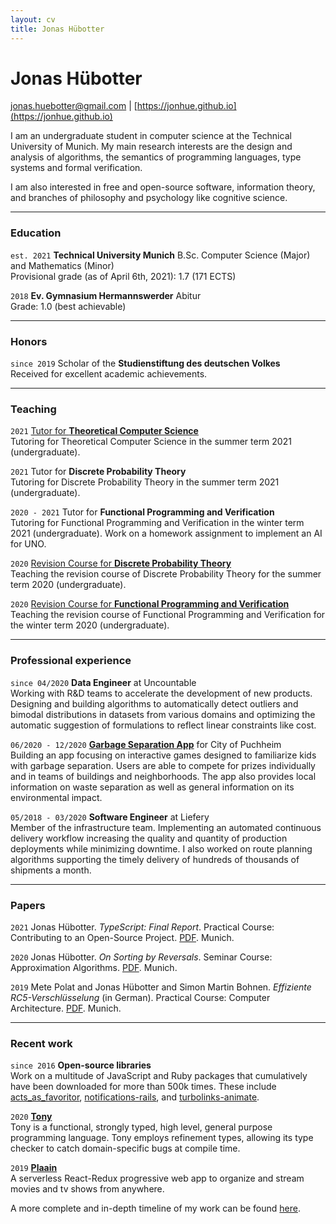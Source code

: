 ```yaml
---
layout: cv
title: Jonas Hübotter
---
```


# Jonas Hübotter

[jonas.huebotter@gmail.com](mailto:jonas.huebotter@gmail.com) | [https://jonhue.github.io](https://jonhue.github.io)

I am an undergraduate student in computer science at the Technical University of
Munich. My main research interests are the design and analysis of algorithms,
the semantics of programming languages, type systems and formal verification.

I am also interested in free and open-source software, information theory, and 
branches of philosophy and psychology like cognitive science. 

---

### Education

`est. 2021` **Technical University Munich**
B.Sc. Computer Science (Major) and Mathematics (Minor)
<br/>
Provisional grade (as of April 6th, 2021): 1.7 (171 ECTS)

`2018` **Ev. Gymnasium Hermannswerder**
Abitur
<br/>
Grade: 1.0 (best achievable)

---

### Honors

`since 2019` Scholar of the **Studienstiftung des deutschen Volkes**
<br/>
Received for excellent academic achievements.

---

### Teaching

`2021` [Tutor for **Theoretical Computer Science**](https://jonhue.github.io/teaching-theo/)
<br/>
Tutoring for Theoretical Computer Science in the summer term 2021 (undergraduate).

`2021` Tutor for **Discrete Probability Theory**
<br/>
Tutoring for Discrete Probability Theory in the summer term 2021 (undergraduate).

`2020 - 2021` Tutor for **Functional Programming and Verification**
<br/>
Tutoring for Functional Programming and Verification in the winter term 2021 (undergraduate). Work on a homework assignment to implement an AI for UNO.

`2020` [Revision Course for **Discrete Probability Theory**](https://jonhue.github.io/teaching-dwt-rev/)
<br/>
Teaching the revision course of Discrete Probability Theory for the
summer term 2020 (undergraduate).

`2020` [Revision Course for **Functional Programming and Verification**](https://jonhue.github.io/teaching-fpv-rev/)
<br/>
Teaching the revision course of Functional Programming and Verification for the
winter term 2020 (undergraduate).

---

### Professional experience

`since 04/2020` **Data Engineer** at Uncountable
<br/>
Working with R&D teams to accelerate the development of new products. Designing 
and building algorithms to automatically detect outliers and bimodal distributions 
in datasets from various domains and optimizing the automatic suggestion of 
formulations to reflect linear constraints like cost.

`06/2020 - 12/2020` [**Garbage Separation App**](https://www.unsereplanie.de/) for City of Puchheim
<br/>
Building an app focusing on interactive games designed to familiarize kids with
garbage separation. Users are able to compete for prizes individually and in
teams of buildings and neighborhoods. The app also provides local information on
waste separation as well as general information on its environmental impact.

`05/2018 - 03/2020` **Software Engineer** at Liefery
<br/>
Member of the infrastructure team. Implementing an automated continuous
delivery workflow increasing the quality and quantity of production
deployments while minimizing downtime. I also worked on route planning algorithms
supporting the timely delivery of hundreds of thousands of shipments a month.

---

### Papers

`2021` Jonas Hübotter. *TypeScript: Final Report*. Practical Course: Contributing to an Open-Source Project. [PDF](https://raw.githubusercontent.com/jonhue/osp/master/final_report.pdf). Munich.

`2020` Jonas Hübotter. *On Sorting by Reversals*. Seminar Course: Approximation Algorithms. [PDF](https://raw.githubusercontent.com/jonhue/min-sbr/master/paper.pdf). Munich.

`2019` Mete Polat and Jonas Hübotter and Simon Martin Bohnen. *Effiziente RC5-Verschlüsselung* (in German). Practical Course: Computer Architecture. [PDF](https://raw.githubusercontent.com/jonhue/rc5/master/Ausarbeitung/Ausarbeitung.pdf). Munich.

---

### Recent work

`since 2016` **Open-source libraries**
<br/>
Work on a multitude of JavaScript and Ruby packages that cumulatively have
been downloaded for more than 500k times. These include
[acts_as_favoritor](https://github.com/jonhue/acts_as_favoritor),
[notifications-rails](https://github.com/jonhue/notifications-rails), and
[turbolinks-animate](https://github.com/jonhue/turbolinks-animate).

`2020` [**Tony**](https://github.com/tony-lang/tony)
<br/>
Tony is a functional, strongly typed, high level, general purpose programming
language. Tony employs refinement types, allowing its type checker to catch
domain-specific bugs at compile time.

`2019` [**Plaain**](https://jonhue.github.io/plaain)
<br/>
A serverless React-Redux progressive web app to organize and stream movies and tv shows from anywhere.

A more complete and in-depth timeline of my work can be found [here](work).
